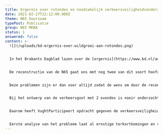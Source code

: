 ```yaml
---
title: Ergernis over rotondes en noodzakelijk verkeersveiligheidsonderzoek
date: 2021-02-27T22:12:00.000Z
theme: N65 Duurzaam
typePost: Publicatie
group: N65 MKBA
status: 1
answered: false
content: >-
  ![](/uploads/bd-ergernis-over-wildgroei-aan-rotondes.png)


  In het Brabants Dagblad lazen over de [ergernis](https://www.bd.nl/auto/ergernis-over-wildgroei-aan-rotondes-hoe-heeft-iemand-dit-kunnen-bedenken~a1fb27bd/) van rotondos. In Vught kunnen wij daarover meepraten en over de files bij Hotel van der Valk is de discussie nog zeker niet ten einde. Daar worden mogelijk fly-overs voor fietsers gebouwd voor hun veiligheid maar vooral om het verkeer goed te laten doorstromen.


  De reconstructie van de N65 gaat ons met nog twee van dit soort hoofdpijndossiers verrijken. Zowel bij de Vijverbosweg-Boslaan als bij de Helvoirtseweg-JF Kennedyweg komen ovondes waar dorpsverkeer, fietsers met voorrang worden gecombineer met op- en afritten van de N65. Een zeer gevaarlijke oplossing waarbij toekomstige telurstellingen zoals bij Hotel van de Valk niet kunnen worden opgelost met fly-overs. 


  Deze problemen zijn er dan voor altijd zodat de wens om door de reconstructie van de N65 de verkeersveiligheid te verhogen niet zal worden ingelost. Ook de wens om de doorstroming op de N65 te verbeteren is in gevaar omdat verkeer op de afritten fietsers voorrang moeten verlenen en daardoor ontstaan files op de de afritten die wel eens zo lang kunnen zijn dat deze tot op de hoofdrijbaar staan. Dan ik de wens voor een verbeterde doorstroming een illusie geworden.


  Bij het ontwerp van de verkeersgoot met 2 ovondes is nooir onderzocht wat de wisselwerking is van autoverkeer en fietsers. Wie wel eens heeft moeten wachten op een stroom overstekende scholieren weet dat dit tijdens de spits wel eens heel lang kan duren.


  Daarom heeft VughtParticipeert opdracht gegeven de verkeersveiligheid en de doorstroming bij deze ovondes te laten modelleren en doorrekenen. Werk dat een zorgzame overheid voor haar burgers doet, maar waarbij VughtParticipeert, net zoals bij de calculaite van het tunnelalternatief, moet bijspringen. 


  Eerste analyse van het probleem laat al ernstige terkortkomingen en risicos van het huidige ontwerp zien. Wij houden u op de hoogte.
---
```

